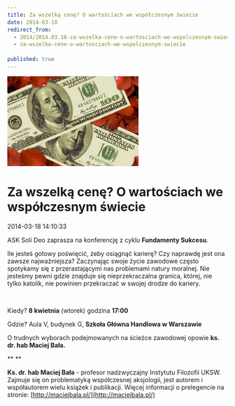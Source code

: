 ```yaml
---
title: Za wszelką cenę? O wartościach we współczesnym świecie
date: 2014-03-18
redirect_from: 
  - 2014/2014.03.18-za-wszelka-cene-o-wartosciach-we-wspolczesnym-swiecie
  - za-wszelka-cene-o-wartosciach-we-wspolczesnym-swiecie

published: true
---
```



![/assets/posts/2014/2014-03-18-za-wszelka-cene-o-wartosciach-we-wspolczesnym-swiecie/za_wszelka_cene01.jpg](/assets/posts/2014/2014-03-18-za-wszelka-cene-o-wartosciach-we-wspolczesnym-swiecie/za_wszelka_cene01.jpg)

# Za wszelką cenę? O wartościach we współczesnym świecie

<time>2014-03-18 14:10:33</time>






ASK Soli Deo zaprasza na konferencję z cyklu **Fundamenty Sukcesu**.

Ile jesteś gotowy poświęcić, żeby osiągnąć karierę? Czy naprawdę jest ona zawsze najważniejsza? Zaczynając swoje życie zawodowe często spotykamy się z przerastającymi nas problemami natury moralnej. Nie jesteśmy pewni gdzie znajduje się nieprzekraczalna granica, której, nie tylko katolik, nie powinien przekraczać w swojej drodze do kariery.



 


Kiedy? **8 kwietnia** (wtorek) godzina **17:00**


Gdzie? Aula V, budynek G, **Szkoła Główna Handlowa w Warszawie**

O trudnych wyborach podejmowanych na ścieżce zawodowej opowie **ks. dr. hab Maciej Bała.**


<!--{{intro-break}}-->


** **


**Ks. dr. hab Maciej Bała** - profesor nadzwyczajny Instytutu Filozofii UKSW. Zajmuje się on problematyką współczesnej aksjologii, jest autorem i współautorem wielu książek i publikacji.
Więcej informacji o prelegencie na stronie: [http://maciejbala.pl/](http://maciejbala.pl/)


<!--{{json:{"created_date":"2014-03-18 14:10:33","publish_down":"2014-04-09 15:10:00","id":"5370"}}}-->